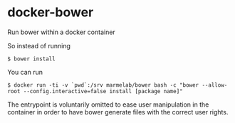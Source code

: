 docker-bower
============

Run bower within a docker container

So instead of running

    $ bower install

You can run 

    $ docker run -ti -v `pwd`:/srv marmelab/bower bash -c "bower --allow-root --config.interactive=false install [package name]"

The entrypoint is voluntarily omitted to ease user manipulation in the container in order to have bower generate files with the correct user rights.
